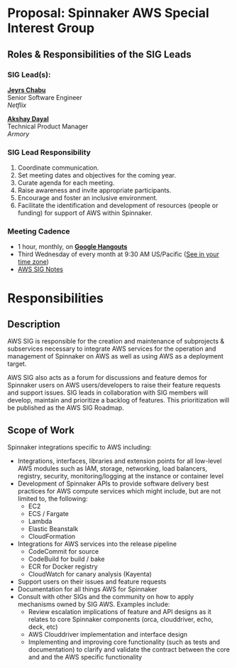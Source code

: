 # Proposal: Spinnaker AWS Special Interest Group

## Roles & Responsibilities of the SIG Leads

### SIG Lead(s):

**[Jeyrs Chabu](https://github.com/jeyrschabu)** \
Senior Software Engineer \
_Netflix_

**[Akshay Dayal](https://github.com/akshayabd)** \
Technical Product Manager \
_Armory_


### SIG Lead Responsibility

1. Coordinate communication.
2. Set meeting dates and objectives for the coming year.
3. Curate agenda for each meeting.
4. Raise awareness and invite appropriate participants.
5. Encourage and foster an inclusive environment.
6. Facilitate the identification and development of resources (people or funding) for support of AWS within Spinnaker.


### Meeting Cadence
 - 1 hour, monthly, on **[Google Hangouts](https://meet.google.com/yfp-ekod-sxj)**
 - Third Wednesday of every month at 9:30 AM US/Pacific ([See in your time zone](https://www.thetimezoneconverter.com/?t=9:30am&tz=San%20Francisco))
 - [AWS SIG Notes](https://docs.google.com/document/d/1TB7dSQDTM9jFBsttuevxOsP6MGQ3-z0wrYMIGxYxhYQ/edit)

# Responsibilities

## Description

AWS SIG is responsible for the creation and maintenance of subprojects & subservices necessary to integrate AWS services for the operation and management of Spinnaker on AWS as well as using AWS as a deployment target.

AWS SIG also acts as a forum for discussions and feature demos for Spinnaker users on AWS users/developers to raise their feature requests and support issues. SIG leads in collaboration with SIG members will develop, maintain and prioritize a backlog of features.  This prioritization will be published as the AWS SIG Roadmap.


## Scope of Work

Spinnaker integrations specific to AWS including:

*   Integrations, interfaces, libraries and extension points for all low-level AWS modules such as IAM, storage, networking, load balancers, registry, security, monitoring/logging at the instance or container level
*   Development of Spinnaker APIs to provide software delivery best practices for AWS compute services which might include, but are not limited to, the following:
    *   EC2
    *   ECS / Fargate
    *   Lambda
    *   Elastic Beanstalk
    *   CloudFormation
*   Integrations for AWS services into the release pipeline
    *   CodeCommit for source
    *   CodeBuild for build / bake
    *   ECR for Docker registry
    *   CloudWatch for canary analysis (Kayenta)
*   Support users on their issues and feature requests
*   Documentation for all things AWS for Spinnaker
*   Consult with other SIGs and the community on how to apply mechanisms owned by SIG AWS. Examples include:
    *   Review escalation implications of feature and API designs as it relates to core Spinnaker components (orca, clouddriver, echo, deck, etc)
    *   AWS Clouddriver implementation and interface design
    *   Implementing and improving core functionality (such as tests and documentation) to clarify and validate the contract between the core and and the AWS specific functionality
